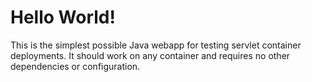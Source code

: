 Hello World!
===============

This is the simplest possible Java webapp for testing servlet container deployments.  It should work on any container and requires no other dependencies or configuration.
